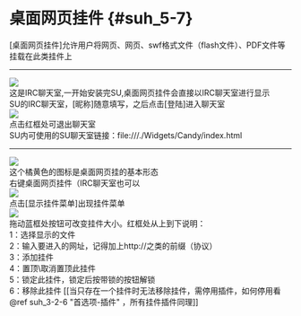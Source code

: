 # 桌面网页挂件 {#suh_5-7}
[桌面网页挂件]允许用户将网页、网页、swf格式文件（flash文件）、PDF文件等挂载在此类挂件上
***
![](https://github.com/LiyroPen/SAO_Utils_help/tree/master/Images/5-7-1.jpg)<br>
这是IRC聊天室,一开始安装完SU,桌面网页挂件会直接以IRC聊天室进行显示<br>
SU的IRC聊天室，[昵称]随意填写，之后点击[登陆]进入聊天室<br>
![](https://github.com/LiyroPen/SAO_Utils_help/tree/master/Images/5-7-2.jpg)<br>
点击红框处可退出聊天室<br>
SU内可使用的SU聊天室链接：file:///./Widgets/Candy/index.html 
***
![](https://github.com/LiyroPen/SAO_Utils_help/tree/master/Images/5-7-3.jpg)<br>
这个橘黄色的图标是桌面网页挂的基本形态<br>
右键桌面网页挂件（IRC聊天室也可以<br>
![](https://github.com/LiyroPen/SAO_Utils_help/tree/master/Images/5-7-4.jpg)<br>
点击[显示挂件菜单]出现挂件菜单<br>
![](https://github.com/LiyroPen/SAO_Utils_help/tree/master/Images/5-7-5.jpg)<br>
拖动蓝框处按钮可改变挂件大小。红框处从上到下说明：<br>
1：选择显示的文件<br>
2：输入要进入的网址，记得加上http://之类的前缀（协议）<br>
3：添加挂件<br>
4：置顶\取消置顶此挂件<br>
5：锁定此挂件，锁定后按带锁的按钮解锁<br>
6：移除此挂件 [[当只存在一个挂件时无法移除挂件，需停用插件，如何停用看@ref suh_3-2-6 "首选项-插件" ，所有挂件插件同理]]<br>
